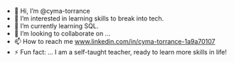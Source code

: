 - 👋 Hi, I’m @cyma-torrance
- 👀 I’m interested in learning skills to break into tech.
- 🌱 I’m currently learning SQL.
- 💞️ I’m looking to collaborate on ...
- 📫 How to reach me www.linkedin.com/in/cyma-torrance-1a9a70107
- ⚡ Fun fact: ... I am a self-taught teacher, ready to learn more skills in life!

<!---
cyma-torrance/cyma-torrance is a ✨ special ✨ repository because its `README.md` (this file) appears on your GitHub profile.
You can click the Preview link to take a look at your changes.
--->
